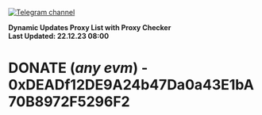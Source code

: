 [![Telegram channel](https://img.shields.io/endpoint?url=https://runkit.io/damiankrawczyk/telegram-badge/branches/master?url=https://t.me/n4z4v0d)](https://t.me/n4z4v0d) 

**Dynamic Updates Proxy List with Proxy Checker**  
**Last Updated: 22.12.23 08:00**

# DONATE (_any evm_) - 0xDEADf12DE9A24b47Da0a43E1bA70B8972F5296F2
